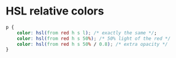 # HSL relative colors

```css
p {
	color: hsl(from red h s l); /* exactly the same */;
	color: hsl(from red h s 50%); /* 50% light of the red */
	color: hsl(from red h s 50% / 0.8); /* extra opacity */
}
```
